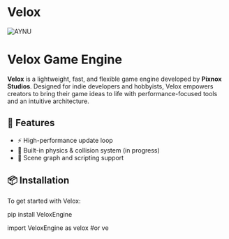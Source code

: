 # Velox

![AYNU](VeloxEngine/VeloxIcon.png)

# Velox Game Engine

**Velox** is a lightweight, fast, and flexible game engine developed by **Pixnox Studios**. Designed for indie developers and hobbyists, Velox empowers creators to bring their game ideas to life with performance-focused tools and an intuitive architecture.

## 🚀 Features

- ⚡ High-performance update loop
- 🧰 Built-in physics & collision system (in progress)
- 📝 Scene graph and scripting support

## 📦 Installation

To get started with Velox:

pip install VeloxEngine

import VeloxEngine as velox #or ve
